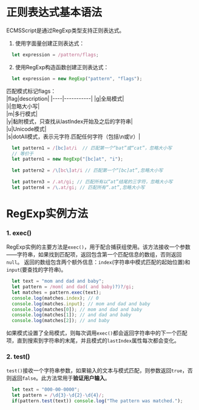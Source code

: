 # 正则表达式基本语法
ECMSScript是通过RegExp类型支持正则表达式。  
1. 使用字面量创建正则表达式：
```javascript
  let expression = /pattern/flags;
```  
2. 使用RegExp构造函数创建正则表达式：  
```javascript
  let expression = new RegExp("pattern", "flags");
```  

匹配模式标记flags：  
|flag|description| 
|----|-----------|
|g|全局模式|  
|i|忽略大小写|  
|m|多行模式|  
|y|黏附模式，只查找从lastIndex开始及之后的字符串|  
|u|Unicode模式|  
|s|dotAll模式，表示元字符.匹配任何字符（包括\n或\r）|  

```javascript
  let pattern1 = /[bc]at/i  // 匹配第一个“bat”或“cat”，忽略大小写
  // 等价于
  let pattern1 = new RegExp("[bc]at", "i");
  
  let pattern2 = /\[bc\]at/i // 匹配第一个“[bc]at”,忽略大小写
  
  let pattern3 = /.at/gi; // 匹配所有以“at”结尾的三字符，忽略大小写
  let pattern4 = /\.at/gi; // 匹配所有“.at”,忽略大小写
```  

# RegExp实例方法  
### 1. exec()
RegExp实例的主要方法是`exec()`，用于配合捕获组使用。该方法接收一个参数——字符串，如果找到匹配项，返回包含第一个匹配信息的数组，否则返回`null`。 
返回的数组包含两个额外信息：`index`(字符串中模式匹配的起始位置)和`input`(要查找的字符串)。 
```javascript
  let text = "mom and dad and baby";
  let pattern = /mom( and dad( and baby)?)?/gi;
  let matches = pattern.exec(text);
  console.log(matches.index); // 0
  console.log(matches.input); // mom and dad and baby
  console.log(matches[0]); // mom and dad and baby
  console.log(matches[1]); // and dad and baby
  console.log(matches[2]); // and baby
``` 
如果模式设置了全局模式，则每次调用`exec()`都会返回字符串中的下一个匹配项，直到搜索到字符串的末尾，并且模式的`lastIndex`属性每次都会变化。

### 2. test()  
`test()`接收一个字符串参数，如果输入的文本与模式匹配，则参数返回`true`，否则返回`false`。此方法常用于**验证用户输入**。  
```javascript 
  let text = "000-00-0000";
  let pattern = /\d{3}-\d{2}-\d{4}/;
  if(pattern.test(text)) console.log("The pattern was matched.");
```  
